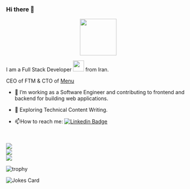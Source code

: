### Hi there 👋

<div id="header" align="center">
  <img src="https://media.giphy.com/media/M9gbBd9nbDrOTu1Mqx/giphy.gif" width="100"/>
</div>

I am a Full Stack Developer <img src="https://media.giphy.com/media/WUlplcMpOCEmTGBtBW/giphy.gif" width="30"> from Iran. 

CEO of FTM & CTO of <a href="https://matemenu.ir" > Menu </a>

- :telescope: I’m working as a Software Engineer and contributing to frontend and backend for building web applications.

- :seedling: Exploring Technical Content Writing.

- :mailbox:How to reach me: [![Linkedin Badge](https://img.shields.io/badge/-amirhosseinbaderan-blue?style=flat&logo=Linkedin&logoColor=white)](https://www.linkedin.com/in/amir-hossein-baderan-9018b9213 )
<br>

![](https://github-readme-stats.vercel.app/api?username=AmirHosseinBaderan&theme=dark&hide_border=false&include_all_commits=true&count_private=true)<br/>
![](https://github-readme-streak-stats.herokuapp.com/?user=AmirHosseinBaderan&theme=dark&hide_border=false)<br/>
![](https://github-readme-stats.vercel.app/api/top-langs/?username=AmirHosseinBaderan&theme=dark&hide_border=false&include_all_commits=true&count_private=true&layout=compact&langs_count=15)


![trophy](https://github-profile-trophy.vercel.app/?username=AmirHosseinBaderan)

![Jokes Card](https://readme-jokes.vercel.app/api)
